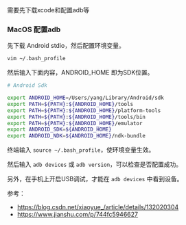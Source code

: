需要先下载xcode和配置adb等

### MacOS 配置adb

先下载 Android stdio，然后配置环境变量。

```bash
vim ~/.bash_profile
```

然后输入下面内容，ANDROID_HOME 即为SDK位置。

```bash
# Android Sdk

export ANDROID_HOME=/Users/yang/Library/Android/sdk
export PATH=${PATH}:${ANDROID_HOME}/tools
export PATH=${PATH}:${ANDROID_HOME}/platform-tools
export PATH=${PATH}:${ANDROID_HOME}/tools/bin
export PATH=${PATH}:${ANDROID_HOME}/emulator
export ANDROID_SDK=${ANDROID_HOME}
export ANDROID_NDK=${ANDROID_HOME}/ndk-bundle
```

终端输入 `source ~/.bash_profile`，使环境变量生效。

然后输入 `adb devices` 或 `adb version`，可以检查是否配置成功。

另外，在手机上开启USB调试，才能在 `adb devices` 中看到设备。

参考：
- https://blog.csdn.net/xiaoyue_/article/details/132020304
- https://www.jianshu.com/p/744fc5946627
